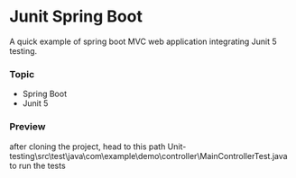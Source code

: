 # Junit Spring Boot
A quick example of spring boot MVC web application integrating Junit 5 testing.
<h3>Topic</h3>
<ul>
  <li>Spring Boot</li>
  <li>Junit 5</l1>
</ul>  

<h3>Preview</h3>
<p>after cloning the project, head to this path Unit-testing\src\test\java\com\example\demo\controller\MainControllerTest.java  to run the tests</p>
